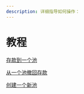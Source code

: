 ```yaml
---
description: 详细指导如何操作：
---
```


# 教程

[存款到一个池](cun-kuan.md)

[从一个池撤回存款](che-chu.md)

[创建一个新池](chuang-jian-yi-ge-chi.md)
